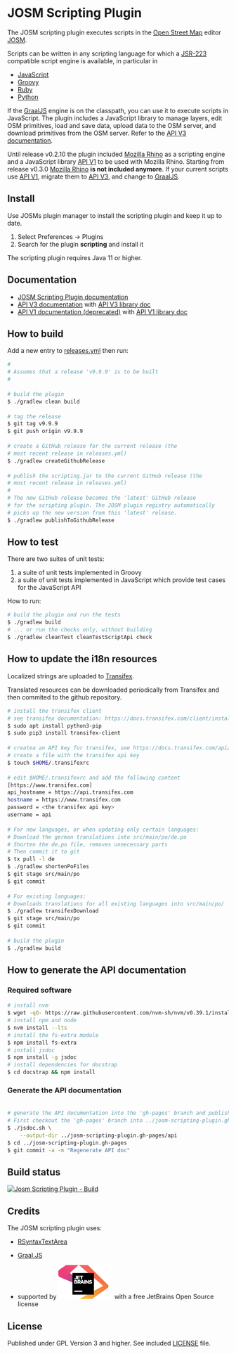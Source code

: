 # JOSM Scripting Plugin

The JOSM scripting plugin executes scripts in the [Open Street Map][osm] editor [JOSM][josm].

Scripts can be written in any scripting language for which a [JSR-223][jsr223] compatible script engine is available, in  particular in
* [JavaScript][javascript]
* [Groovy][groovy]
* [Ruby][ruby]
* [Python][python]

If the [GraalJS][graal-js] engine is on the classpath, you can use it to execute scripts in JavaScript. The plugin includes a JavaScript library to manage layers, edit OSM primitives, load and save data, upload data to the OSM server, and download primitives from the OSM server. Refer to the [API V3 documentation][api-v3].

Until release v0.2.10 the plugin included [Mozilla Rhino][rhino] as a scripting engine and a JavaScript library [API V1][api-v1] to be used with Mozilla Rhino. Starting from release v0.3.0  [Mozilla Rhino][rhino] **is not included anymore**. If your current scripts use [API V1][api-v1], migrate them to [API V3][api-v3], and change to [GraalJS][doc-graaljs].

## Install
Use JOSMs plugin manager to install the scripting plugin and keep it up to date.

1. Select Preferences -> Plugins
2. Search for the plugin **scripting** and install it

The scripting plugin requires Java 11 or higher.

## Documentation

* [JOSM Scripting Plugin documentation][doc-home]
* [API V3 documentation][api-v3] with [API V3 library doc][libdoc-api-v3]
* [API V1 documentation (deprecated)][api-v1] with [API V1 library doc][libdoc-api-v1]


## How to build

Add a new entry to [releases.yml](releases.yml) then run:

```bash
#
# Assumes that a release 'v9.9.9' is to be built
#

# build the plugin
$ ./gradlew clean build

# tag the release
$ git tag v9.9.9
$ git push origin v9.9.9

# create a GitHub release for the current release (the
# most recent release in releases.yml)
$ ./gradlew createGithubRelease

# publish the scripting.jar to the current GitHub release (the
# most recent release in releases.yml)
#
# The new GitHub release becomes the 'latest' GitHub release
# for the scripting plugin. The JOSM plugin registry automatically
# picks up the new version from this 'latest' release.
$ ./gradlew publishToGithubRelease
```

## How to test

There are two suites of unit tests:
1. a suite of unit tests implemented in Groovy
2. a suite of unit tests implemented in JavaScript which provide test cases for the JavaScript API

How to run:
```bash
# build the plugin and run the tests
$ ./gradlew build
# ... or run the checks only, without building
$ ./gradlew cleanTest cleanTestScriptApi check
```

## How to update the i18n resources
Localized strings are uploaded to [Transifex][transifex].

Translated resources can be downloaded periodically from Transifex and then commited to the github repository.

```bash
# install the transifex client
# see transifex documentation: https://docs.transifex.com/client/installing-the-client
$ sudo apt install python3-pip
$ sudo pip3 install transifex-client

# createa an API key for transifex, see https://docs.transifex.com/api/introduction
# create a file with the transifex api key
$ touch $HOME/.transifexrc

# edit $HOME/.transifexrc and add the following content
[https://www.transifex.com]
api_hostname = https://api.transifex.com
hostname = https://www.transifex.com
password = <the transifex api key>
username = api

# For new languages, or when updating only certain languages:
# Download the german translations into src/main/po/de.po
# Shorten the de.po file, removes unnecessary parts
# Then commit it to git
$ tx pull -l de
$ ./gradlew shortenPoFiles
$ git stage src/main/po
$ git commit

# For existing languages:
# Downloads translations for all existing languages into src/main/po/
$ ./gradlew transifexDownload
$ git stage src/main/po
$ git commit

# build the plugin
$ ./gradlew build
```

## How to generate the API documentation

### Required software
```bash
# install nvm
$ wget -qO- https://raw.githubusercontent.com/nvm-sh/nvm/v0.39.1/install.sh | bash
# install npm and node
$ nvm install --lts
# install the fs-extra module
$ npm install fs-extra
# install jsdoc
$ npm install -g jsdoc
# install dependencies for docstrap
$ cd docstrap && npm install
```

### Generate the API documentation
```bash

# generate the API documentation into the 'gh-pages' branch and publish it
# First checkout the 'gh-pages' branch into ../josm-scripting-plugin.gh-pages
$ ./jsdoc.sh \
    --output-dir ../josm-scripting-plugin.gh-pages/api
$ cd ../josm-scripting-plugin.gh-pages
$ git commit -a -m "Regenerate API doc"
```

## Build status
[![Josm Scripting Plugin - Build][build-batch]][build-status]

## Credits
The JOSM scripting plugin uses:

* [RSyntaxTextArea][rsyntaxtextarea]
* [Graal.JS][graal-js]

* supported by [![JetBrains logo](jetbrains.png)](https://www.jetbrains.com/?from=JOSM%20Scripting%20Plugin) with a free JetBrains Open Source license


## License
Published under GPL Version 3 and higher. See included [LICENSE](LICENSE) file.


[transifex]:https://www.transifex.com
[osm]:http://www.openstreetmap.org
[josm]:http://josm.openstreetmap.de/
[jsr223]:http://www.jcp.org/aboutJava/communityprocess/pr/jsr223/
[javascript]:http://en.wikipedia.org/wiki/JavaScript
[groovy]:http://groovy.codehaus.org/
[ruby]:http://www.ruby-lang.org/en/
[python]:http://www.python.org/
[rhino]:http://www.mozilla.org/rhino/
[script-examples]:https://github.com/Gubaer/josm-scripting-plugin/tree/master/src/main/resources/scripts
[graal-js]:https://github.com/oracle/graaljs
[api-v2]:http://gubaer.github.io/josm-scripting-plugin/docs/v2/v2.html
[api-v3]:http://gubaer.github.io/josm-scripting-plugin/docs/v3/v3.html
[libdoc-api-v2]:http://gubaer.github.io/josm-scripting-plugin/api/v2/module-josm.html
[libdoc-api-v3]:http://gubaer.github.io/josm-scripting-plugin/api/v3/module-josm.html
[api-v1]:http://gubaer.github.io/josm-scripting-plugin/docs/v1/v1.html
[libdoc-api-v1]:http://gubaer.github.io/josm-scripting-plugin/api/v1/module-josm.html
[doc-graaljs]:http://gubaer.github.io/josm-scripting-plugin/docs/graaljs.html
[jsyntaxarea]:https://bobbylight.github.io/RSyntaxTextArea/
[rsyntaxtextarea]:https://bobbylight.github.io/RSyntaxTextArea/
[doc-home]:http://gubaer.github.io/josm-scripting-plugin/
[build-batch]:https://github.com/Gubaer/josm-scripting-plugin/actions/workflows/gradle.yml/badge.svg
[build-status]:https://github.com/Gubaer/josm-scripting-plugin/actions/workflows/gradle.yml